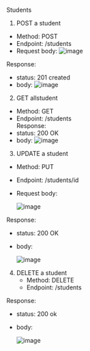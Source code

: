 Students
1. POST a student
  - Method: POST
  - Endpoint: /students
  - Request body:
    ![image](https://github.com/user-attachments/assets/ffb3f2bf-446b-4473-9280-d8a0f7435cc6)


    
    
Response:
  - status: 201 created
  - body:
    ![image](https://github.com/user-attachments/assets/dc8fb81e-1979-440a-8818-386b89340c21)





2. GET allstudent
  - Method: GET
  - Endpoint: /students  
  Response:
  - status: 200 OK
  - body:
    ![image](https://github.com/user-attachments/assets/ffa338ce-493f-4c63-b3c4-f2ca2b4462fc)





3. UPDATE a student
  - Method: PUT
  - Endpoint: /students/id
  - Request body:

    ![image](https://github.com/user-attachments/assets/6a1ab4d9-f66b-4c2b-a833-713aebdbf611)


    
Response:
  - status: 200 OK
  - body:

    ![image](https://github.com/user-attachments/assets/1c362dde-45f0-4b22-9c08-34c50ca13077)

    



4. DELETE a student
   - Method: DELETE
   - Endpoint: /students

Response:
   - status: 200 ok
   - body:

     ![image](https://github.com/user-attachments/assets/5167e95b-bd83-4bf2-a974-79483ec3474b)








